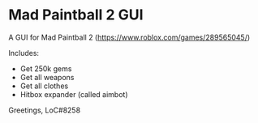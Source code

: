 # Mad Paintball 2 GUI
A GUI for Mad Paintball 2 (https://www.roblox.com/games/289565045/)

Includes:
- Get 250k gems
- Get all weapons
- Get all clothes
- Hitbox expander (called aimbot)

Greetings,
LoC#8258
